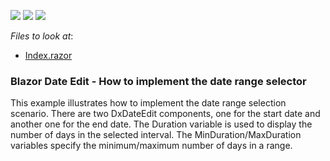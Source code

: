 <!-- default badges list -->
![](https://img.shields.io/endpoint?url=https://codecentral.devexpress.com/api/v1/VersionRange/204498384/20.1.6%2B)
[![](https://img.shields.io/badge/Open_in_DevExpress_Support_Center-FF7200?style=flat-square&logo=DevExpress&logoColor=white)](https://supportcenter.devexpress.com/ticket/details/T809157)
[![](https://img.shields.io/badge/📖_How_to_use_DevExpress_Examples-e9f6fc?style=flat-square)](https://docs.devexpress.com/GeneralInformation/403183)
<!-- default badges end -->
*Files to look at*:

* [Index.razor](./CS/DateRangePicker/Pages/Index.razor)

### Blazor Date Edit - How to implement the date range selector

This example illustrates how to implement the date range selection scenario. There are two DxDateEdit components, one for the start date and another one for the end date. The Duration variable is used to display the number of days in the selected interval. The MinDuration/MaxDuration variables specify the minimum/maximum number of days in a range.
